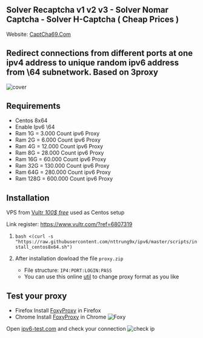## Solver Recaptcha v1 v2 v3 - Solver Nomar Captcha - Solver H-Captcha ( Cheap Prices )
Website: [CaptCha69.Com](https://captcha69.com/)


## Redirect connections from different ports at one ipv4 address to unique random ipv6 address from \64 subnetwork. Based on 3proxy

![cover](cover.svg)

## Requirements
- Centos 8x64
- Enable Ipv6 \64
- Ram 1G = 3.000 Count ipv6 Proxy
- Ram 2G = 6.000 Count ipv6 Proxy
- Ram 4G = 12.000 Count ipv6 Proxy
- Ram 8G = 28.000 Count ipv6 Proxy
- Ram 16G = 60.000 Count ipv6 Proxy
- Ram 32G = 130.000 Count ipv6 Proxy
- Ram 64G = 280.000 Count ipv6 Proxy
- Ram 128G = 600.000 Count ipv6 Proxy

## Installation
VPS from [Vultr *100$ free*](https://www.vultr.com/?ref=6807319) used as Centos setup

Link register: https://www.vultr.com/?ref=6807319

1. `bash <(curl -s "https://raw.githubusercontent.com/nttrung9x/ipv6/master/scripts/install_centos8x64.sh")`

1. After installation dowload the file `proxy.zip`
   * File structure: `IP4:PORT:LOGIN:PASS`
   * You can use this online [util](http://buyproxies.org/panel/format.php
) to change proxy format as you like

## Test your proxy

- Firefox Install [FoxyProxy](https://addons.mozilla.org/en-US/firefox/addon/foxyproxy-standard/) in Firefox
- Chrome Install [FoxyProxy](https://chrome.google.com/webstore/detail/foxyproxy-standard/gcknhkkoolaabfmlnjonogaaifnjlfnp) in Chrome
![Foxy](foxyproxy.png)


Open [ipv6-test.com](http://ipv6-test.com/) and check your connection
![check ip](check_ip.png)
